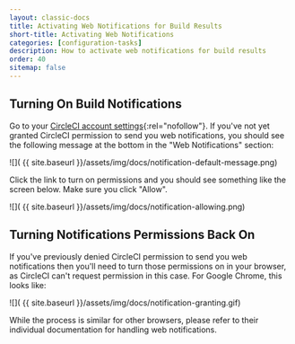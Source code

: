 ```yaml
---
layout: classic-docs
title: Activating Web Notifications for Build Results
short-title: Activating Web Notifications
categories: [configuration-tasks]
description: How to activate web notifications for build results
order: 40
sitemap: false
---
```


## Turning On Build Notifications

Go to your [CircleCI account settings](https://circleci.com/account){:rel="nofollow"}. If you've
not yet granted CircleCI permission to send you web notifications, you should see
the following message at the bottom in the "Web Notifications" section:

![](  {{ site.baseurl }}/assets/img/docs/notification-default-message.png)

Click the link to turn on permissions and you should see something like the
screen below. Make sure you click "Allow".

![](  {{ site.baseurl }}/assets/img/docs/notification-allowing.png)

## Turning Notifications Permissions Back On

If you've previously denied CircleCI permission to send you web notifications
then you'll need to turn those permissions on in your browser, as CircleCI can't
request permission in this case. For Google Chrome, this looks like:

![](  {{ site.baseurl }}/assets/img/docs/notification-granting.gif)

While the process is similar for other browsers, please refer to their individual
documentation for handling web notifications.
